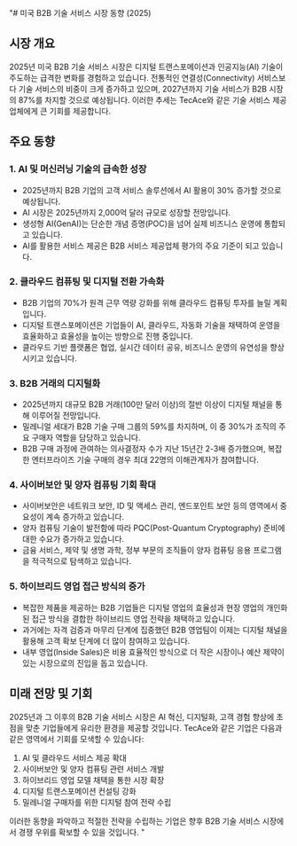 "# 미국 B2B 기술 서비스 시장 동향 (2025)

## 시장 개요

2025년 미국 B2B 기술 서비스 시장은 디지털 트랜스포메이션과 인공지능(AI) 기술이 주도하는 급격한 변화를 경험하고 있습니다. 전통적인 연결성(Connectivity) 서비스보다 기술 서비스의 비중이 크게 증가하고 있으며, 2027년까지 기술 서비스가 B2B 시장의 87%를 차지할 것으로 예상됩니다. 이러한 추세는 TecAce와 같은 기술 서비스 제공업체에게 큰 기회를 제공합니다.

## 주요 동향

### 1. AI 및 머신러닝 기술의 급속한 성장

- 2025년까지 B2B 기업의 고객 서비스 솔루션에서 AI 활용이 30% 증가할 것으로 예상됩니다.
- AI 시장은 2025년까지 2,000억 달러 규모로 성장할 전망입니다.
- 생성형 AI(GenAI)는 단순한 개념 증명(POC)을 넘어 실제 비즈니스 운영에 통합되고 있습니다.
- AI를 활용한 서비스 제공은 B2B 서비스 제공업체 평가의 주요 기준이 되고 있습니다.

### 2. 클라우드 컴퓨팅 및 디지털 전환 가속화

- B2B 기업의 70%가 원격 근무 역량 강화를 위해 클라우드 컴퓨팅 투자를 늘릴 계획입니다.
- 디지털 트랜스포메이션은 기업들이 AI, 클라우드, 자동화 기술을 채택하여 운영을 효율화하고 효율성을 높이는 방향으로 진행 중입니다.
- 클라우드 기반 플랫폼은 협업, 실시간 데이터 공유, 비즈니스 운영의 유연성을 향상시키고 있습니다.

### 3. B2B 거래의 디지털화

- 2025년까지 대규모 B2B 거래(100만 달러 이상)의 절반 이상이 디지털 채널을 통해 이루어질 전망입니다.
- 밀레니얼 세대가 B2B 기술 구매 그룹의 59%를 차지하며, 이 중 30%가 조직의 주요 구매자 역할을 담당하고 있습니다.
- B2B 구매 과정에 관여하는 의사결정자 수가 지난 15년간 2-3배 증가했으며, 복잡한 엔터프라이즈 기술 구매의 경우 최대 22명의 이해관계자가 참여합니다.

### 4. 사이버보안 및 양자 컴퓨팅 기회 확대

- 사이버보안은 네트워크 보안, ID 및 액세스 관리, 엔드포인트 보안 등의 영역에서 중요성이 계속 증가하고 있습니다.
- 양자 컴퓨팅 기술이 발전함에 따라 PQC(Post-Quantum Cryptography) 준비에 대한 수요가 증가하고 있습니다.
- 금융 서비스, 제약 및 생명 과학, 정부 부문의 조직들이 양자 컴퓨팅 응용 프로그램을 적극적으로 탐색하고 있습니다.

### 5. 하이브리드 영업 접근 방식의 증가

- 복잡한 제품을 제공하는 B2B 기업들은 디지털 영업의 효율성과 현장 영업의 개인화된 접근 방식을 결합한 하이브리드 영업 전략을 채택하고 있습니다.
- 과거에는 자격 검증과 마무리 단계에 집중했던 B2B 영업팀이 이제는 디지털 채널을 활용해 고객 확보 단계에 더 많이 참여하고 있습니다.
- 내부 영업(Inside Sales)은 비용 효율적인 방식으로 더 작은 시장이나 예산 제약이 있는 시장으로의 진입을 돕고 있습니다.

## 미래 전망 및 기회

2025년과 그 이후의 B2B 기술 서비스 시장은 AI 혁신, 디지털화, 고객 경험 향상에 초점을 맞춘 기업들에게 유리한 환경을 제공할 것입니다. TecAce와 같은 기업은 다음과 같은 영역에서 기회를 모색할 수 있습니다:

1. AI 및 클라우드 서비스 제공 확대
2. 사이버보안 및 양자 컴퓨팅 관련 서비스 개발
3. 하이브리드 영업 모델 채택을 통한 시장 확장
4. 디지털 트랜스포메이션 컨설팅 강화
5. 밀레니얼 구매자를 위한 디지털 참여 전략 수립

이러한 동향을 파악하고 적절한 전략을 수립하는 기업은 향후 B2B 기술 서비스 시장에서 경쟁 우위를 확보할 수 있을 것입니다.
" 
